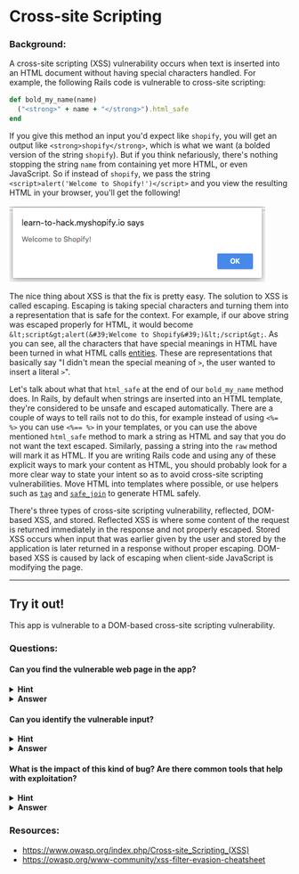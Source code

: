 # Cross-site Scripting

### Background:

A cross-site scripting (XSS) vulnerability occurs when text is inserted into an HTML document without having special
characters handled. For example, the following Rails code is vulnerable to cross-site scripting:

```ruby
def bold_my_name(name)
  ("<strong>" + name + "</strong>").html_safe
end
```

If you give this method an input you'd expect like `shopify`, you will get an output like `<strong>shopify</strong>`,
which is what we want (a bolded version of the string `shopify`). But if you think nefariously, there's nothing stopping
the string `name` from containing yet more HTML, or even JavaScript. So if instead of `shopify`, we pass the string
`<script>alert('Welcome to Shopify!')</script>` and you view the resulting HTML in your browser, you'll get the following!

![A scary XSS!](../images/critical_poc.png)

The nice thing about XSS is that the fix is pretty easy. The solution to XSS is
called escaping. Escaping is taking special characters and
turning them into a representation that is safe for the
context. For example, if our above string was escaped
properly for HTML, it would become `&lt;script&gt;alert(&#39;Welcome to Shopify&#39;)&lt;/script&gt;`. As you can see, all the
characters that have special meanings in HTML have been
turned in what HTML calls [entities](https://en.wikipedia.org/wiki/Character_encodings_in_HTML#Character_references). These are representations
that basically say "I didn't mean the special meaning of `>`,
the user wanted to insert a literal `>`".

Let's talk about what that `html_safe` at the end
of our `bold_my_name` method does. In Rails, by default
when strings are inserted into an HTML template, they're
considered to be unsafe and escaped automatically. There
are a couple of ways to tell rails not to do this, for
example instead of using `<%= %>` you can use `<%== %>`
in your templates, or you can use the above mentioned
`html_safe` method to mark a string as HTML and say that
you do not want the text escaped. Similarly, passing a string
into the `raw` method will mark it as HTML. If you
are writing Rails code and using any of these explicit
ways to mark your content as HTML, you should probably
look for a more clear way to state your intent so as to
avoid cross-site scripting vulnerabilities. Move HTML into
templates where possible, or use helpers such as [`tag`](http://api.rubyonrails.org/classes/ActionView/Helpers/TagHelper.html#method-i-tag) and [`safe_join`](http://api.rubyonrails.org/classes/ActionView/Helpers/OutputSafetyHelper.html#method-i-safe_join)
to generate HTML safely.

There's three types of cross-site scripting vulnerability,
reflected, DOM-based XSS, and stored. Reflected XSS is where some
content of the request is returned immediately in the response and
not properly escaped. Stored XSS occurs when input that was earlier
given by the user and stored by the application is later returned in a
response without proper escaping. DOM-based XSS is caused by lack of
escaping when client-side JavaScript is modifying the page.

---
## Try it out!
This app is vulnerable to a DOM-based cross-site scripting
vulnerability.

### Questions:
#### Can you find the vulnerable web page in the app?
<details>
  <summary><b>Hint</b></summary>
  You may want to look at pages where providing input
  without submitting any forms might cause changes on
  the page.
</details>
<details>
  <summary><b>Answer</b></summary>
  The vulnerable page is the product creation page at https://learn-to-hack.myshopify.io/products/new.
</details>


#### Can you identify the vulnerable input?
<details>
  <summary><b>Hint</b></summary>
  Where in this page could you provide some kind of unexpected input like the example above?
</details>

<details>
  <summary><b>Answer</b></summary>
  The vulnerable inputs are the product name, price, and description. This is evident by placing a payload like
  <code><script>alert(1337)</script></code> into either of these boxes
  and seeing the alert pop up.
</details>

#### What is the impact of this kind of bug? Are there common tools that help with exploitation?
<details>
  <summary><b>Hint</b></summary>
If you can get someone to execute one of these payloads,
what could you do? Google around and see what kinds of
things you can do with client side JavaScript.
</details>

<details>
  <summary><b>Answer</b></summary>

  If you can convince a user to execute a cross-site
  scripting payload, you can do a lot of things from stealing cookies to performing
  complex actions as the user, all without their knowledge.
  The tool XSS Hunter (https://xsshunter.com/) allows you to
  do this automatically and collects the following:

  * the vulnerable page's URI
  * origin of execution
  * the victim's IP address
  * the page referer
  * the victim's user agent
  * all cookies without the `HttpOnly` flag
  * the page's full HTML DOM
  * full screenshot of the affected page
  * responsible HTTP request (if an XSS Hunter compatible tool is used)
</details>

### Resources:
- https://www.owasp.org/index.php/Cross-site_Scripting_(XSS)
- https://owasp.org/www-community/xss-filter-evasion-cheatsheet
